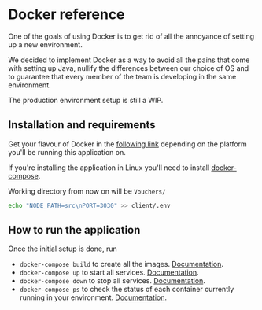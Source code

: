 # Docker reference


One of the goals of using Docker is to get rid of all the annoyance of setting up a new environment.

We decided to implement Docker as a way to avoid all the pains that come with setting up Java, nullify the differences between our choice of OS and to guarantee that every member of the team is developing in the same environment.

The production environment setup is still a WIP.

## Installation and requirements

Get your flavour of Docker in the [following link](https://docs.docker.com/get-docker/) depending on the platform you'll be running this application on.

If you're installing the application in Linux you'll need to install [docker-compose](https://docs.docker.com/compose/install/).

Working directory from now on will be `Vouchers/`

```bash
echo "NODE_PATH=src\nPORT=3030" >> client/.env

```

## How to run the application

Once the initial setup is done, run

* `docker-compose build` to create all the images. [Documentation](https://docs.docker.com/compose/reference/build/).
* `docker-compose up` to start all services. [Documentation](https://docs.docker.com/compose/reference/up/).
* `docker-compose down` to stop all services. [Documentation](https://docs.docker.com/compose/reference/down/).
* `docker-compose ps` to check the status of each container currently running in your environment. [Documentation](https://docs.docker.com/compose/reference/ps/).
